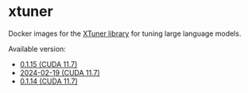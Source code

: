 # xtuner
Docker images for the [XTuner library](https://github.com/InternLM/xtuner) for tuning large language models.

Available version:

* [0.1.15 (CUDA 11.7)](0.1.15_cuda11.7)
* [2024-02-19 (CUDA 11.7)](2024-02-19_cuda11.7)
* [0.1.14 (CUDA 11.7)](0.1.14_cuda11.7)
